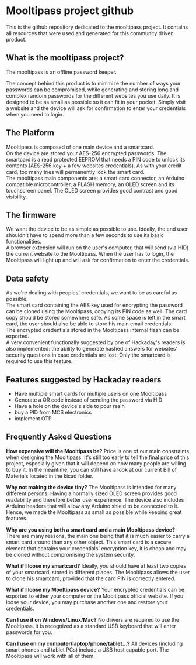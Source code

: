 Mooltipass project github
=========================

This is the github repository dedicated to the mooltipass project. It contains all resources that were used and generated for this community driven product.


What is the mooltipass project?
-------------------------------
The mooltipass is an offline password keeper.

The concept behind this product is to minimize the number of ways your passwords can be compromised, while generating and storing long and complex random passwords for the different websites you use daily. It is designed to be as small as possible so it can fit in your pocket. Simply visit a website and the device will ask for confirmation to enter your credentials when you need to login.

The Platform
------------
Mooltipass is composed of one main device and a smartcard.  
On the device are stored your AES-256 encrypted passwords. The smartcard is a read protected EEPROM that needs a PIN code to unlock its contents (AES-256 key + a few websites credentials). As with your credit card, too many tries will permanently lock the smart card.  
The mooltipass main components are: a smart card connector, an Arduino compatible microcontroller, a FLASH memory, an OLED screen and its touchscreen panel. The OLED screen provides good contrast and good visibility.

The firmware
------------
We want the device to be as simple as possible to use. Ideally, the end user shouldn't have to spend more than a few seconds to use its basic functionalities.  
A browser extension will run on the user's computer, that will send (via HID) the current website to the Mooltipass. When the user has to login, the Mooltipass will light up and will ask for confirmation to enter the credentials.

Data safety
-----------
As we're dealing with peoples' credentials, we want to be as careful as possible.  
The smart card containing the AES key used for encrypting the password can be cloned using the Mooltipass, copying its PIN code as well. The card copy should be stored somewhere safe. As some space is left in the smart card, the user should also be able to store his main email credentials.  
The encrypted credentials stored in the Mooltipass internal flash can be exported.  
A very convenient functionally suggested by one of Hackaday's readers is also implemented: the ability to generate hashed answers for websites' security questions in case credentials are lost. Only the smartcard is required to use this feature. 

Features suggested by Hackaday readers
--------------------------------------
- Have multiple smart cards for multiple users on one Mooltipass  
- Generate a QR code instead of sending the password via HID  
- Have a hole on the device's side to pour resin  
- buy a PID from MCS electronics  
- implement OTP  

Frequently Asked Questions
--------------------------
**How expensive will the Mooltipass be?**
Price is one of our main constraints when designing the Mooltipass. It's still too early to tell the final price of this project, especially given that it will depend on how many people are willing to buy it.
In the meantime, you can still have a look at our current Bill of Materials located in the kicad folder.

**Why not making the device tiny?**
The Mooltipass is intended for many different persons. Having a normally sized OLED screen provides good readability and therefore better user experience. 
The device also includes Arduino headers that will allow any Arduino shield to be connected to it. Hence, we made the Mooltipass as small as possible while keeping great features.

**Why are you using both a smart card and a main Mooltipass device?**
There are many reasons, the main one being that it is much easier to carry a smart card around than any other object. 
This smart card is a secure element that contains your credentials' encryption key, it is cheap and may be cloned without compromising the system security.

**What if I loose my smartcard?**
Ideally, you should have at least two copies of your smartcard, stored in different places. The Mooltipass allows the user to clone his smartcard, provided that the card PIN is correctly entered.

**What if I loose my Mooltipass device?**
Your encrypted credentials can be exported to either your computer or the Mooltipass official website. If you loose your device, you may purchase another one and restore your credentials.

**Can I use it on Windows/Linux/Mac?**
No drivers are required to use the Mooltipass. It is recognized as a standard USB keyboard that will enter passwords for you.

**Can I use on my computer/laptop/phone/tablet...?**
All devices (including smart phones and tablet PCs) include a USB host capable port. The Mooltipass will work with all of them.



